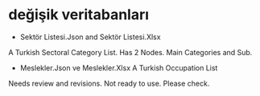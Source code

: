 # değişik veritabanları

- Sektör Listesi.Json and Sektör Listesi.Xlsx

A Turkish Sectoral Category List.
Has 2 Nodes. Main Categories and Sub.

- Meslekler.Json ve Meslekler.Xlsx
A Turkish Occupation List

Needs review and revisions. Not ready to use. Please check.
